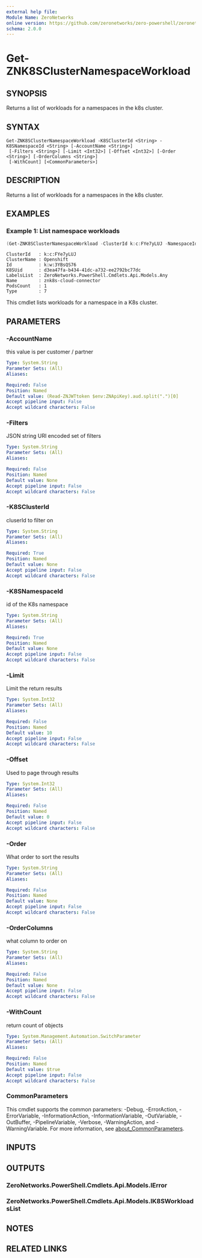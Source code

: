 ```yaml
---
external help file:
Module Name: ZeroNetworks
online version: https://github.com/zeronetworks/zero-powershell/zeronetworks/get-znk8sclusternamespaceworkload
schema: 2.0.0
---
```


# Get-ZNK8SClusterNamespaceWorkload

## SYNOPSIS
Returns a list of workloads for a namespaces in the k8s cluster.

## SYNTAX

```
Get-ZNK8SClusterNamespaceWorkload -K8SClusterId <String> -K8SNamespaceId <String> [-AccountName <String>]
 [-Filters <String>] [-Limit <Int32>] [-Offset <Int32>] [-Order <String>] [-OrderColumns <String>]
 [-WithCount] [<CommonParameters>]
```

## DESCRIPTION
Returns a list of workloads for a namespaces in the k8s cluster.

## EXAMPLES

### Example 1: List namespace workloads
```powershell
(Get-ZNK8SClusterNamespaceWorkload -ClusterId k:c:FYe7yLUJ -NamespaceId k:n:Drq2fo6q).Items
```

```output
ClusterId   : k:c:FYe7yLUJ
ClusterName : Openshift
Id          : k:w:3YBsQS76
K8SUid      : d3ea47fa-b434-41dc-a732-ee2792bc77dc
LabelsList  : ZeroNetworks.PowerShell.Cmdlets.Api.Models.Any
Name        : znk8s-cloud-connector
PodsCount   : 1
Type        : 7
```

This cmdlet lists workloads for a namespace in a K8s cluster.

## PARAMETERS

### -AccountName
this value is per customer / partner

```yaml
Type: System.String
Parameter Sets: (All)
Aliases:

Required: False
Position: Named
Default value: (Read-ZNJWTtoken $env:ZNApiKey).aud.split(".")[0]
Accept pipeline input: False
Accept wildcard characters: False
```

### -Filters
JSON string URI encoded set of filters

```yaml
Type: System.String
Parameter Sets: (All)
Aliases:

Required: False
Position: Named
Default value: None
Accept pipeline input: False
Accept wildcard characters: False
```

### -K8SClusterId
cluserId to filter on

```yaml
Type: System.String
Parameter Sets: (All)
Aliases:

Required: True
Position: Named
Default value: None
Accept pipeline input: False
Accept wildcard characters: False
```

### -K8SNamespaceId
id of the K8s namespace

```yaml
Type: System.String
Parameter Sets: (All)
Aliases:

Required: True
Position: Named
Default value: None
Accept pipeline input: False
Accept wildcard characters: False
```

### -Limit
Limit the return results

```yaml
Type: System.Int32
Parameter Sets: (All)
Aliases:

Required: False
Position: Named
Default value: 10
Accept pipeline input: False
Accept wildcard characters: False
```

### -Offset
Used to page through results

```yaml
Type: System.Int32
Parameter Sets: (All)
Aliases:

Required: False
Position: Named
Default value: 0
Accept pipeline input: False
Accept wildcard characters: False
```

### -Order
What order to sort the results

```yaml
Type: System.String
Parameter Sets: (All)
Aliases:

Required: False
Position: Named
Default value: None
Accept pipeline input: False
Accept wildcard characters: False
```

### -OrderColumns
what column to order on

```yaml
Type: System.String
Parameter Sets: (All)
Aliases:

Required: False
Position: Named
Default value: None
Accept pipeline input: False
Accept wildcard characters: False
```

### -WithCount
return count of objects

```yaml
Type: System.Management.Automation.SwitchParameter
Parameter Sets: (All)
Aliases:

Required: False
Position: Named
Default value: $true
Accept pipeline input: False
Accept wildcard characters: False
```

### CommonParameters
This cmdlet supports the common parameters: -Debug, -ErrorAction, -ErrorVariable, -InformationAction, -InformationVariable, -OutVariable, -OutBuffer, -PipelineVariable, -Verbose, -WarningAction, and -WarningVariable. For more information, see [about_CommonParameters](http://go.microsoft.com/fwlink/?LinkID=113216).

## INPUTS

## OUTPUTS

### ZeroNetworks.PowerShell.Cmdlets.Api.Models.IError

### ZeroNetworks.PowerShell.Cmdlets.Api.Models.IK8SWorkloadsList

## NOTES

## RELATED LINKS


